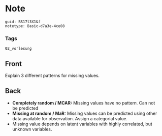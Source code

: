 # Note
```
guid: BS17l3X1&f
notetype: Basic-d7a3e-4ce08
```

### Tags
```
02_vorlesung
```

## Front
Explain 3 different patterns for missing values.

## Back
<div>
  <div>
    <ul>
      <li><strong>Completely random / MCAR:</strong> Missing values
      have no pattern. Can not be predicted
      <li><strong>Missing at random / MaR:</strong> Missing values
      can be predicted using other data available for observation.
      Assign a categorial value.
      <li>Missing value depends on latent variables with highly
      correlated, but unknown variables.
    </ul>
  </div>
</div>
